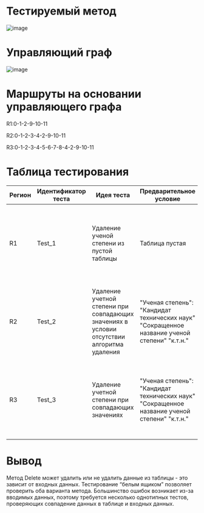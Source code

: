 # **Тестируемый метод**  
![image](https://user-images.githubusercontent.com/81414510/119870114-aa7fd200-bf29-11eb-9030-16d7074fa840.png)
# **Управляющий граф**  
![image](https://user-images.githubusercontent.com/81414510/119870443-0cd8d280-bf2a-11eb-90c4-f6063c44d31b.png)

# **Маршруты на основании управляющего графа**  
R1:0-1-2-9-10-11  
  
R2:0-1-2-3-4-2-9-10-11  
  
R3:0-1-2-3-4-5-6-7-8-4-2-9-10-11  
  
# **Таблица тестирования**  
|  Регион| Идентификатор теста | Идея теста |Предварительное условие|  Входные параметры|Ожидаемый результат| Полученный результат| Статус теста|
| ---| ---| ---  |--- | ---| ---|---| ---|
| R1  |  Test_1 | Удаление ученой степени из пустой таблицы | Таблица пустая | "Ученая степень": "Кандидат технических наук"   "Сокращенное название ученой степени" "к.т.н."| false| false|Passed|
| R2  |  Test_2 | Удаление учетной степени при совпадающих значениях в условии отсутствии алгоритма удаления  |"Ученая степень": "Кандидат технических наук"   "Сокращенное название ученой степени" "к.т.н." | "Ученая степень": "Кандидат технических наук"   "Сокращенное название ученой степени" "к.т.н."| false| false|Passed|
| R3  |  Test_3 |  Удаление учетной степени при совпадающих значениях  |"Ученая степень": "Кандидат технических наук"   "Сокращенное название ученой степени" "к.т.н." | "Ученая степень": "Кандидат технических наук"   "Сокращенное название ученой степени" "к.т.н."| true| true|Passed|
# Вывод   
Метод Delete может удалить или не удалить данные из таблицы - это зависит от входных данных. Тестирование “белым ящиком” позволяет проверить оба варианта метода. Большинство ошибок возникает из-за вводимых данных, поэтому требуется несколько однотипных тестов, проверяющих совпадение данных в таблице и входных данных.

